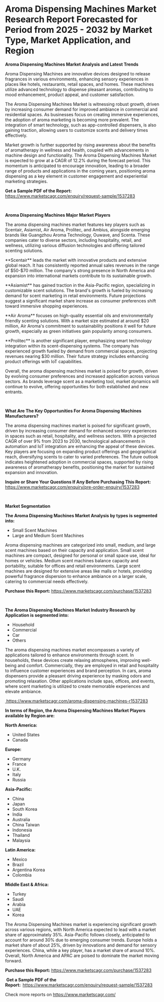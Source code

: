 <p><h1>Aroma Dispensing Machines Market Research Report Forecasted for Period from 2025 -  2032 by Market Type, Market Application, and Region</h1></p><p><strong>Aroma Dispensing Machines Market Analysis and Latest Trends</strong></p>
<p><p>Aroma Dispensing Machines are innovative devices designed to release fragrances in various environments, enhancing sensory experiences in places like hotels, restaurants, retail spaces, and homes. These machines utilize advanced technology to dispense pleasant aromas, contributing to mood enhancement, product appeal, and customer satisfaction.</p><p>The Aroma Dispensing Machines Market is witnessing robust growth, driven by increasing consumer demand for improved ambiance in commercial and residential spaces. As businesses focus on creating immersive experiences, the adoption of aroma marketing is becoming more prevalent. The integration of smart technology, such as app-controlled dispensers, is also gaining traction, allowing users to customize scents and delivery times effectively.</p><p>Market growth is further supported by rising awareness about the benefits of aromatherapy in wellness and health, coupled with advancements in machine design and functionality. The Aroma Dispensing Machines Market is expected to grow at a CAGR of 12.2% during the forecast period. This momentum is anticipated to encourage innovation, leading to a broader range of products and applications in the coming years, positioning aroma dispensing as a key element in customer engagement and experiential marketing strategies.</p></p>
<p><strong>Get a Sample PDF of the Report:&nbsp;</strong> <a href="https://www.marketscagr.com/enquiry/request-sample/1537283?utm_campaign=3509&utm_medium=2&utm_source=Github&utm_content=ia&utm_term=24032025&utm_id=aroma-dispensing-machines">https://www.marketscagr.com/enquiry/request-sample/1537283</a></p>
<p>&nbsp;</p>
<p><strong>Aroma Dispensing Machines Major Market Players</strong></p>
<p><p>The aroma dispensing machines market features key players such as Scentair, Asiamist, Air Aroma, Prolitec, and Ambius, alongside emerging brands like Guangzhou Aroma Technology, Ouwave, and Scenta. These companies cater to diverse sectors, including hospitality, retail, and wellness, utilizing various diffusion technologies and offering tailored scenting solutions.</p><p>**Scentair** leads the market with innovative products and extensive global reach. It has consistently reported annual sales revenues in the range of $50-$70 million. The company's strong presence in North America and expansion into international markets contribute to its sustainable growth.</p><p>**Asiamist** has gained traction in the Asia-Pacific region, specializing in customizable scent solutions. The brand's growth is fueled by increasing demand for scent marketing in retail environments. Future projections suggest a significant market share increase as consumer preferences shift toward immersive shopping experiences.</p><p>**Air Aroma** focuses on high-quality essential oils and environmentally friendly scenting solutions. With a market size estimated at around $20 million, Air Aroma's commitment to sustainability positions it well for future growth, especially as green initiatives gain popularity among consumers.</p><p>**Prolitec** is another significant player, emphasizing smart technology integration within its scent-dispensing systems. The company has experienced growth fueled by demand from commercial spaces, projecting revenues nearing $30 million. Their future strategy includes enhancing product offerings with IoT capabilities.</p><p>Overall, the aroma dispensing machines market is poised for growth, driven by evolving consumer preferences and increased application across various sectors. As brands leverage scent as a marketing tool, market dynamics will continue to evolve, offering opportunities for both established and new entrants.</p></p>
<p>&nbsp;</p>
<p><strong>What Are The Key Opportunities For Aroma Dispensing Machines Manufacturers?</strong></p>
<p><p>The aroma dispensing machines market is poised for significant growth, driven by increasing consumer demand for enhanced sensory experiences in spaces such as retail, hospitality, and wellness sectors. With a projected CAGR of over 9% from 2023 to 2030, technological advancements in automation and IoT integration are enhancing the appeal of these devices. Key players are focusing on expanding product offerings and geographical reach, diversifying scents to cater to varied preferences. The future outlook indicates heightened adoption in commercial spaces, supported by rising awareness of aromatherapy benefits, positioning the market for sustained expansion and innovation.</p></p>
<p><strong>Inquire or Share Your Questions If Any Before Purchasing This Report:</strong> <a href="https://www.marketscagr.com/enquiry/pre-order-enquiry/1537283?utm_campaign=3509&utm_medium=2&utm_source=Github&utm_content=ia&utm_term=24032025&utm_id=aroma-dispensing-machines">https://www.marketscagr.com/enquiry/pre-order-enquiry/1537283</a></p>
<p>&nbsp;</p>
<p><strong>Market Segmentation</strong></p>
<p><strong>The Aroma Dispensing Machines Market Analysis by types is segmented into:</strong></p>
<p><ul><li>Small Scent Machines</li><li>Large and Medium Scent Machines</li></ul></p>
<p><p>Aroma dispensing machines are categorized into small, medium, and large scent machines based on their capacity and application. Small scent machines are compact, designed for personal or small space use, ideal for homes or vehicles. Medium scent machines balance capacity and portability, suitable for offices and retail environments. Large scent machines are designed for extensive areas like malls or hotels, providing powerful fragrance dispersion to enhance ambiance on a larger scale, catering to commercial needs effectively.</p></p>
<p><strong>Purchase this Report:&nbsp;</strong><a href="https://www.marketscagr.com/purchase/1537283?utm_campaign=3509&utm_medium=2&utm_source=Github&utm_content=ia&utm_term=24032025&utm_id=aroma-dispensing-machines">https://www.marketscagr.com/purchase/1537283</a></p>
<p>&nbsp;</p>
<p><strong>The Aroma Dispensing Machines Market Industry Research by Application is segmented into:</strong></p>
<p><ul><li>Household</li><li>Commercial</li><li>Car</li><li>Others</li></ul></p>
<p><p>The aroma dispensing machines market encompasses a variety of applications tailored to enhance environments through scent. In households, these devices create relaxing atmospheres, improving well-being and comfort. Commercially, they are employed in retail and hospitality to influence customer experiences and brand perception. In cars, aroma dispensers provide a pleasant driving experience by masking odors and promoting relaxation. Other applications include spas, offices, and events, where scent marketing is utilized to create memorable experiences and elevate ambiance.</p></p>
<p><a href="https://www.marketscagr.com/aroma-dispensing-machines-r1537283?utm_campaign=3509&utm_medium=2&utm_source=Github&utm_content=ia&utm_term=24032025&utm_id=aroma-dispensing-machines">&nbsp;https://www.marketscagr.com/aroma-dispensing-machines-r1537283</a></p>
<p><strong>In terms of Region, the Aroma Dispensing Machines Market Players available by Region are:</strong></p>
<p>
    <p> <strong> North America: </strong>
        <ul>
            <li>United States</li>
            <li>Canada</li>
        </ul>
        </p> 
    <p> <strong> Europe: </strong>
        <ul>
            <li>Germany</li>
            <li>France</li>
            <li>U.K.</li>
            <li>Italy</li>
            <li>Russia</li>
        </ul>
        </p> 
    <p> <strong> Asia-Pacific: </strong>
        <ul>
            <li>China</li>
            <li>Japan</li>
            <li>South Korea</li>
            <li>India</li>
            <li>Australia</li>
            <li>China Taiwan</li>
            <li>Indonesia</li>
            <li>Thailand</li>
            <li>Malaysia</li>
        </ul>
        </p> 
    <p> <strong> Latin America: </strong>
        <ul>
            <li>Mexico</li>
            <li>Brazil</li>
            <li>Argentina Korea</li>
            <li>Colombia</li>
        </ul>
        </p> 
    <p> <strong> Middle East & Africa: </strong>
        <ul>
            <li>Turkey</li>
            <li>Saudi</li>
            <li>Arabia</li>
            <li>UAE</li>
            <li>Korea</li>
        </ul>
    </p>
    </p>
<p><p>The Aroma Dispensing Machines market is experiencing significant growth across various regions, with North America expected to lead with a market share of approximately 35%. Asia-Pacific follows closely, anticipated to account for around 30% due to emerging consumer trends. Europe holds a market share of about 25%, driven by innovations and demand for sensory experiences. China, while a key player, has a market share of around 10%. Overall, North America and APAC are poised to dominate the market moving forward.</p></p>
<p><strong>Purchase this Report: </strong><a href="https://www.marketscagr.com/purchase/1537283?utm_campaign=3509&utm_medium=2&utm_source=Github&utm_content=ia&utm_term=24032025&utm_id=aroma-dispensing-machines">https://www.marketscagr.com/purchase/1537283</a></p>
<p>&nbsp;<strong>Get a Sample PDF of the Report:&nbsp;&nbsp;</strong><a href="https://www.marketscagr.com/enquiry/request-sample/1537283?utm_campaign=3509&utm_medium=2&utm_source=Github&utm_content=ia&utm_term=24032025&utm_id=aroma-dispensing-machines">https://www.marketscagr.com/enquiry/request-sample/1537283</a></p>
<p><strong></strong></p>
<p>Check more reports on <a href="https://www.marketscagr.com/?utm_campaign=3509&utm_medium=2&utm_source=Github&utm_content=ia&utm_term=24032025&utm_id=aroma-dispensing-machines">https://www.marketscagr.com/</a></p>